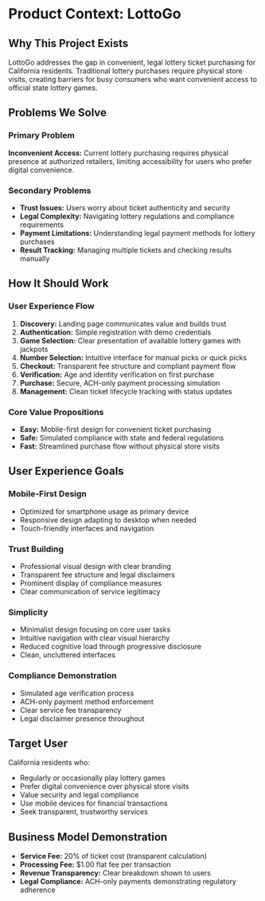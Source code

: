 # Product Context: LottoGo

## Why This Project Exists
LottoGo addresses the gap in convenient, legal lottery ticket purchasing for California residents. Traditional lottery purchases require physical store visits, creating barriers for busy consumers who want convenient access to official state lottery games.

## Problems We Solve

### Primary Problem
**Inconvenient Access:** Current lottery purchasing requires physical presence at authorized retailers, limiting accessibility for users who prefer digital convenience.

### Secondary Problems
- **Trust Issues:** Users worry about ticket authenticity and security
- **Legal Complexity:** Navigating lottery regulations and compliance requirements
- **Payment Limitations:** Understanding legal payment methods for lottery purchases
- **Result Tracking:** Managing multiple tickets and checking results manually

## How It Should Work

### User Experience Flow
1. **Discovery:** Landing page communicates value and builds trust
2. **Authentication:** Simple registration with demo credentials
3. **Game Selection:** Clear presentation of available lottery games with jackpots
4. **Number Selection:** Intuitive interface for manual picks or quick picks
5. **Checkout:** Transparent fee structure and compliant payment flow
6. **Verification:** Age and identity verification on first purchase
7. **Purchase:** Secure, ACH-only payment processing simulation
8. **Management:** Clean ticket lifecycle tracking with status updates

### Core Value Propositions
- **Easy:** Mobile-first design for convenient ticket purchasing
- **Safe:** Simulated compliance with state and federal regulations
- **Fast:** Streamlined purchase flow without physical store visits

## User Experience Goals

### Mobile-First Design
- Optimized for smartphone usage as primary device
- Responsive design adapting to desktop when needed
- Touch-friendly interfaces and navigation

### Trust Building
- Professional visual design with clear branding
- Transparent fee structure and legal disclaimers
- Prominent display of compliance measures
- Clear communication of service legitimacy

### Simplicity
- Minimalist design focusing on core user tasks
- Intuitive navigation with clear visual hierarchy
- Reduced cognitive load through progressive disclosure
- Clean, uncluttered interfaces

### Compliance Demonstration
- Simulated age verification process
- ACH-only payment method enforcement
- Clear service fee transparency
- Legal disclaimer presence throughout

## Target User
California residents who:
- Regularly or occasionally play lottery games
- Prefer digital convenience over physical store visits
- Value security and legal compliance
- Use mobile devices for financial transactions
- Seek transparent, trustworthy services

## Business Model Demonstration
- **Service Fee:** 20% of ticket cost (transparent calculation)
- **Processing Fee:** $1.00 flat fee per transaction
- **Revenue Transparency:** Clear breakdown shown to users
- **Legal Compliance:** ACH-only payments demonstrating regulatory adherence
